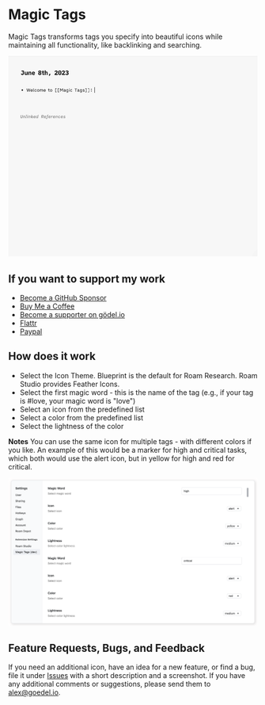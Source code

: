 # Magic Tags

Magic Tags transforms tags you specify into beautiful icons while maintaining all functionality, like backlinking and searching.

![Demo of magic tags in action](https://github.com/rcvd/magic-tags/raw/main/screenshots/magic-tags.gif)

## If you want to support my work

- [Become a GitHub Sponsor](https://github.com/sponsors/rcvd)
- [Buy Me a Coffee](https://www.buymeacoffee.com/rcvdio)
- [Become a supporter on gödel.io](https://www.goedel.io/subscribe?utm_medium=web&utm_source=subscribe-widget&utm_content=47299057)
- [Flattr](https://flattr.com/@rcvd)
- [Paypal](https://paypal.me/rcvd)

## How does it work

- Select the Icon Theme. Blueprint is the default for Roam Research. Roam Studio provides Feather Icons.
- Select the first magic word - this is the name of the tag (e.g., if your tag is #love, your magic word is "love")
- Select an icon from the predefined list
- Select a color from the predefined list
- Select the lightness of the color

**Notes**
You can use the same icon for multiple tags - with different colors if you like. An example of this would be a marker for high and critical tasks, which both would use the alert icon, but in yellow for high and red for critical.

![Settings showing tags using the same icon but different colors](https://github.com/rcvd/magic-tags/raw/main/screenshots/high-critical.png)

## Feature Requests, Bugs, and Feedback

If you need an additional icon, have an idea for a new feature, or find a bug, file it under [Issues](https://github.com/rcvd/MagicTags/issues) with a short description and a screenshot.
If you have any additional comments or suggestions, please send them to alex@goedel.io.